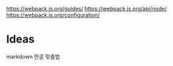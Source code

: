 https://webpack.js.org/guides/
https://webpack.js.org/api/node/
https://webpack.js.org/configuration/


# Ideas
markdown 한글 맞춤법

